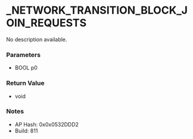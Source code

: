 # _NETWORK_TRANSITION_BLOCK_JOIN_REQUESTS

No description available.

### Parameters
* BOOL p0

### Return Value
* void

### Notes
* AP Hash: 0x0x0532DDD2
* Build: 811

